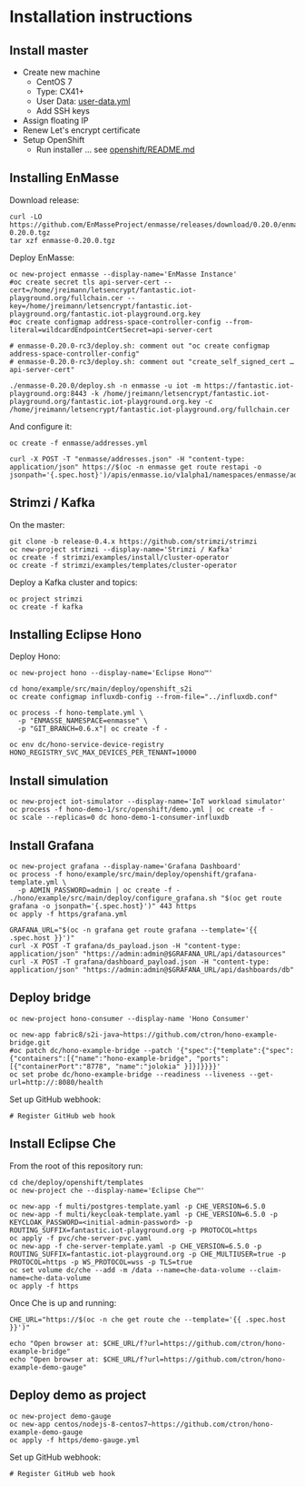 # Installation instructions

## Install master

* Create new machine
  * CentOS 7
  * Type: CX41+
  * User Data: [user-data.yml](user-data.yml)
  * Add SSH keys
* Assign floating IP
* Renew Let's encrypt certificate
* Setup OpenShift
  * Run installer … see [openshift/README.md](openshift/README.md) 

## Installing EnMasse

Download release:

    curl -LO https://github.com/EnMasseProject/enmasse/releases/download/0.20.0/enmasse-0.20.0.tgz
    tar xzf enmasse-0.20.0.tgz

Deploy EnMasse:

    oc new-project enmasse --display-name='EnMasse Instance'
    #oc create secret tls api-server-cert --cert=/home/jreimann/letsencrypt/fantastic.iot-playground.org/fullchain.cer --key=/home/jreimann/letsencrypt/fantastic.iot-playground.org/fantastic.iot-playground.org.key
    #oc create configmap address-space-controller-config --from-literal=wildcardEndpointCertSecret=api-server-cert
    
    # enmasse-0.20.0-rc3/deploy.sh: comment out "oc create configmap address-space-controller-config"
    # enmasse-0.20.0-rc3/deploy.sh: comment out "create_self_signed_cert … api-server-cert"
    
    ./enmasse-0.20.0/deploy.sh -n enmasse -u iot -m https://fantastic.iot-playground.org:8443 -k /home/jreimann/letsencrypt/fantastic.iot-playground.org/fantastic.iot-playground.org.key -c /home/jreimann/letsencrypt/fantastic.iot-playground.org/fullchain.cer

And configure it:

    oc create -f enmasse/addresses.yml

    curl -X POST -T "enmasse/addresses.json" -H "content-type: application/json" https://$(oc -n enmasse get route restapi -o jsonpath='{.spec.host}')/apis/enmasse.io/v1alpha1/namespaces/enmasse/addressspaces/default/addresses

## Strimzi / Kafka

On the master:

    git clone -b release-0.4.x https://github.com/strimzi/strimzi
    oc new-project strimzi --display-name='Strimzi / Kafka'
    oc create -f strimzi/examples/install/cluster-operator
    oc create -f strimzi/examples/templates/cluster-operator

Deploy a Kafka cluster and topics:

    oc project strimzi
    oc create -f kafka

## Installing Eclipse Hono

Deploy Hono:

    oc new-project hono --display-name='Eclipse Hono™'
    
    cd hono/example/src/main/deploy/openshift_s2i
    oc create configmap influxdb-config --from-file="../influxdb.conf"
    
    oc process -f hono-template.yml \
      -p "ENMASSE_NAMESPACE=enmasse" \
      -p "GIT_BRANCH=0.6.x"| oc create -f -
    
    oc env dc/hono-service-device-registry HONO_REGISTRY_SVC_MAX_DEVICES_PER_TENANT=10000

## Install simulation

    oc new-project iot-simulator --display-name='IoT workload simulator'
    oc process -f hono-demo-1/src/openshift/demo.yml | oc create -f -
    oc scale --replicas=0 dc hono-demo-1-consumer-influxdb

## Install Grafana

    oc new-project grafana --display-name='Grafana Dashboard'
    oc process -f hono/example/src/main/deploy/openshift/grafana-template.yml \
      -p ADMIN_PASSWORD=admin | oc create -f -
    ./hono/example/src/main/deploy/configure_grafana.sh "$(oc get route grafana -o jsonpath='{.spec.host}')" 443 https
    oc apply -f https/grafana.yml
    
    GRAFANA_URL="$(oc -n grafana get route grafana --template='{{ .spec.host }}')"
    curl -X POST -T grafana/ds_payload.json -H "content-type: application/json" "https://admin:admin@$GRAFANA_URL/api/datasources"
    curl -X POST -T grafana/dashboard_payload.json -H "content-type: application/json" "https://admin:admin@$GRAFANA_URL/api/dashboards/db"

## Deploy bridge

    oc new-project hono-consumer --display-name 'Hono Consumer'
    
    oc new-app fabric8/s2i-java~https://github.com/ctron/hono-example-bridge.git
    #oc patch dc/hono-example-bridge --patch '{"spec":{"template":{"spec":{"containers":[{"name":"hono-example-bridge", "ports":[{"containerPort":"8778", "name":"jolokia" }]}]}}}}'
    oc set probe dc/hono-example-bridge --readiness --liveness --get-url=http://:8080/health

Set up GitHub webhook:

    # Register GitHub web hook

## Install Eclipse Che

From the root of this repository run:

    cd che/deploy/openshift/templates
    oc new-project che --display-name='Eclipse Che™'
    
    oc new-app -f multi/postgres-template.yaml -p CHE_VERSION=6.5.0
    oc new-app -f multi/keycloak-template.yaml -p CHE_VERSION=6.5.0 -p KEYCLOAK_PASSWORD=<initial-admin-password> -p ROUTING_SUFFIX=fantastic.iot-playground.org -p PROTOCOL=https
    oc apply -f pvc/che-server-pvc.yaml
    oc new-app -f che-server-template.yaml -p CHE_VERSION=6.5.0 -p ROUTING_SUFFIX=fantastic.iot-playground.org -p CHE_MULTIUSER=true -p PROTOCOL=https -p WS_PROTOCOL=wss -p TLS=true
    oc set volume dc/che --add -m /data --name=che-data-volume --claim-name=che-data-volume
    oc apply -f https

Once Che is up and running:

    CHE_URL="https://$(oc -n che get route che --template='{{ .spec.host }}')"
    
    echo "Open browser at: $CHE_URL/f?url=https://github.com/ctron/hono-example-bridge"
    echo "Open browser at: $CHE_URL/f?url=https://github.com/ctron/hono-example-demo-gauge"

## Deploy demo as project

    oc new-project demo-gauge
    oc new-app centos/nodejs-8-centos7~https://github.com/ctron/hono-example-demo-gauge
    oc apply -f https/demo-gauge.yml

Set up GitHub webhook:

    # Register GitHub web hook

